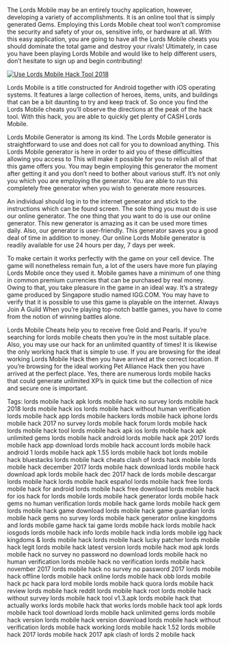 The Lords Mobile may be an entirely touchy application, however, developing a variety of accomplishments. It is an online tool that is simply generated Gems. Employing this Lords Mobile cheat tool won’t compromise the security and safety of your os, sensitive info, or hardware at all. With this easy application, you are going to have all the Lords Mobile cheats you should dominate the total game and destroy your rivals! Ultimately, in case you have been playing Lords Mobile and would like to help different users, don’t hesitate to sign up and begin contributing!
<p><a href="https://lords-mobile-generator.000webhostapp.com/hack/" rel="dofollow"><img src="https://camo.githubusercontent.com/b6a185ffe75451798b5b991f1e3f7b3d21bc5f1b/68747470733a2f2f692e696d6775722e636f6d2f34794d327930642e706e67" alt="Use Lords Mobile Hack Tool 2018" data-canonical-src="https://i.imgur.com/4yM2y0d.png" style="max-width:100%;"></a></p>

Lords Mobile is a title constructed for Android together with iOS operating systems. It features a large collection of heroes, items, units, and buildings that can be a bit daunting to try and keep track of. So once you find the Lords Mobile cheats you’ll observe the directions at the peak of the hack tool. With this hack, you are able to quickly get plenty of CASH Lords Mobile.

Lords Mobile Generator is among its kind. The Lords Mobile generator is straightforward to use and does not call for you to download anything. This Lords Mobile generator is here in order to aid you of these difficulties allowing you access to This will make it possible for you to relish all of that this game offers you. You may begin employing this generator the moment after getting it and you don’t need to bother about various stuff. It’s not only you which you are employing the generator. You are able to run this completely free generator when you wish to generate more resources.

An individual should log in to the internet generator and stick to the instructions which can be found screen. The sole thing you must do is use our online generator. The one thing that you want to do is use our online generator. This new generator is amazing as it can be used more times daily. Also, our generator is user-friendly. This generator saves you a good deal of time in addition to money. Our online Lords Mobile generator is readily available for use 24 hours per day, 7 days per week.

To make certain it works perfectly with the game on your cell device. The game will nonetheless remain fun, a lot of the users have more fun playing Lords Mobile once they used it. Mobile games have a minimum of one thing in common premium currencies that can be purchased by real money. Owing to that, you take pleasure in the game in an ideal way. It’s a strategy game produced by Singapore studio named IGG.COM. You may have to verify that it is possible to use this game is playable on the internet. Always Join A Guild When you’re playing top-notch battle games, you have to come from the notion of winning battles alone.

Lords Mobile Cheats help you to receive free Gold and Pearls. If you’re searching for lords mobile cheats then you’re in the most suitable place. Also, you may use our hack for an unlimited quantity of times! It is likewise the only working hack that is simple to use. If you are browsing for the ideal working Lords Mobile Hack then you have arrived at the correct location. If you’re browsing for the ideal working Pet Alliance Hack then you have arrived at the perfect place. Yes, there are numerous lords mobile hacks that could generate unlimited XP’s in quick time but the collection of nice and secure one is important.

Tags: lords mobile hack apk
lords mobile hack no survey
lords mobile hack 2018
lords mobile hack ios
lords mobile hack without human verification
lords mobile hack app
lords mobile hackers
lords mobile hack iphone
lords mobile hack 2017 no survey
lords mobile hack forum
lords mobile hack
lords mobile hack tool
lords mobile hack apk ios
lords mobile hack apk unlimited gems
lords mobile hack android
lords mobile hack apk 2017
lords mobile hack app download
lords mobile hack account
lords mobile hack android 1
lords mobile hack apk 1.55
lords mobile hack bot
lords mobile hack bluestacks
lords mobile hack cheats
clash of lords hack mobile
lords mobile hack december 2017
lords mobile hack download
lords mobile hack download apk
lords mobile hack dec 2017
hack de lords mobile
descargar lords mobile hack
lords mobile hack español
lords mobile hack free
lords mobile hack for android
lords mobile hack free download
lords mobile hack for ios
hack for lords mobile
lords mobile hack generator
lords mobile hack gems no human verification
lords mobile hack game
lords mobile hack gem
lords mobile hack game download
lords mobile hack game guardian
lords mobile hack gems no survey
lords mobile hack generator online
kingdoms and lords mobile game hack
tai game lords mobile hack
lords mobile hack iosgods
lords mobile hack info
lords mobile hack india
lords mobile igg hack
kingdoms & lords mobile hack
lords mobile hack lucky patcher
lords mobile hack legit
lords mobile hack latest version
lords mobile hack mod apk
lords mobile hack no survey no password no download
lords mobile hack no human verification
lords mobile hack no verification
lords mobile hack november 2017
lords mobile hack no survey no password 2017
lords mobile hack offline
lords mobile hack online
lords mobile hack obb
lords mobile hack pc
hack para lord mobile
lords mobile hack quora
lords mobile hack review
lords mobile hack reddit
lords mobile hack root
lords mobile hack without survey
lords mobile hack tool v1.3.apk
lords mobile hack that actually works
lords mobile hack that works
lords mobile hack tool apk
lords mobile hack tool download
lords mobile hack unlimited gems
lords mobile hack version
lords mobile hack version download
lords mobile hack without verification
lords mobile hack working
lords mobile hack 1.52
lords mobile hack 2017
lords mobile hack 2017 apk
clash of lords 2 mobile hack


